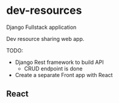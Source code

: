 # dev-resources

Django Fullstack application

Dev resource sharing web app.

TODO:

- Django Rest framework to build API
  - CRUD endpoint is done
- Create a separate Front app with React

## React
